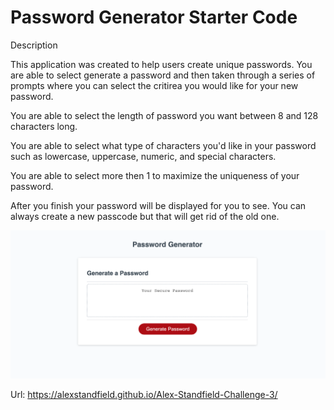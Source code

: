 # Password Generator Starter Code

Description

This application was created to help users create unique passwords. You are able to select generate a password and then taken through a series of prompts where you can select the critirea you would like for your new password. 

You are able to select the length of password you want between 8 and 128 characters long.

You are able to select what type of characters you'd like in your password such as lowercase, uppercase, numeric, and special characters.

You are able to select more then 1 to maximize the uniqueness of your password.

After you finish your password will be displayed for you to see. You can always create a new passcode but that will get rid of the old one.


![Alt text](/Develop/images/Screen%20Shot%202022-05-03%20at%202.46.18%20PM.png "Optional Title")


Url: https://alexstandfield.github.io/Alex-Standfield-Challenge-3/


